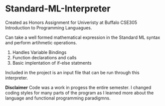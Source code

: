 # Standard-ML-Interpreter
Created as Honors Assignment for Univeristy at Buffalo CSE305 Introduction to Programming Languagues.

Can take a well formed mathematical expression in the Standard ML syntax and perform artihmetic operations.  
1.  Handles Variable Bindings
2.  Function declarations and calls
3.  Basic implentation of if-else statments

Included in the project is an input file that can be run through this interpreter.

**Disclaimer**
Code was a work in progess the entire semester.  I changed coding styles for many parts of the program as I learned more about the language and functional programming paradigmns.  
